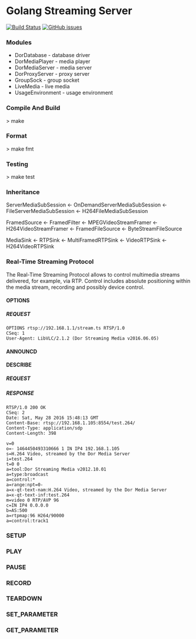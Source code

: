 # Golang Streaming Server

[![Build Status](https://travis-ci.org/djwackey/dorsvr.svg?branch=master)](https://travis-ci.org/djwackey/dorsvr) [![GitHub issues](https://img.shields.io/github/issues/djwackey/dorsvr.svg)](https://github.com/djwackey/dorsvr/issues)
### Modules ###
* DorDatabase      - database driver
* DorMediaPlayer   - media player
* DorMediaServer   - media server
* DorProxyServer   - proxy server
* GroupSock        - group socket
* LiveMedia        - live  media
* UsageEnvironment - usage environment

### Compile And Build ###
\> make
### Format ###
\> make fmt
### Testing ###
\> make test
### Inheritance ###
ServerMediaSubSession <- OnDemandServerMediaSubSession <- FileServerMediaSubSession <- H264FileMediaSubSession

FramedSource <- FramedFilter <- MPEGVideoStreamFramer <- H264VideoStreamFramer
             <- FramedFileSource <- ByteStreamFileSource

MediaSink <- RTPSink <- MultiFramedRTPSink <- VideoRTPSink <- H264VideoRTPSink

### Real-Time Streaming Protocol
The Real-Time Streaming Protocol allows to control multimedia streams delivered, for example, via RTP. Control includes absolute positioning within the media stream, recording and possibly device control.
#### OPTIONS
##### REQUEST #####
```
OPTIONS rtsp://192.168.1.1/stream.ts RTSP/1.0
CSeq: 1
User-Agent: LibVLC/2.1.2 (Dor Streaming Media v2016.06.05)
```

#### ANNOUNCD
#### DESCRIBE
##### REQUEST #####
##### RESPONSE #####
```
RTSP/1.0 200 OK
CSeq: 2
Date: Sat, May 28 2016 15:48:13 GMT
Content-Base: rtsp://192.168.1.105:8554/test.264/
Content-Type: application/sdp
Content-Length: 398

v=0
o=- 1464450493310666 1 IN IP4 192.168.1.105
s=H.264 Video, streamed by the Dor Media Server
i=test.264
t=0 0
a=tool:Dor Streaming Media v2012.10.01
a=type:broadcast
a=control:*
a=range:npt=0-
a=x-qt-text-nam:H.264 Video, streamed by the Dor Media Server
a=x-qt-text-inf:test.264
m=video 0 RTP/AVP 96
c=IN IP4 0.0.0.0
b=AS:500
a=rtpmap:96 H264/90000
a=control:track1
```
### SETUP
### PLAY
### PAUSE
### RECORD
### TEARDOWN
### SET_PARAMETER
### GET_PARAMETER
